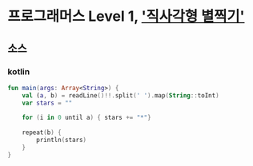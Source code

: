 # 프로그래머스 Level 1, ['직사각형 별찍기'](https://programmers.co.kr/learn/courses/30/lessons/12969)

## 소스

### kotlin

```kotlin
fun main(args: Array<String>) {
    val (a, b) = readLine()!!.split(' ').map(String::toInt)
    var stars = ""
    
    for (i in 0 until a) { stars += "*"}
    
    repeat(b) {
        println(stars)
    }    
}
```